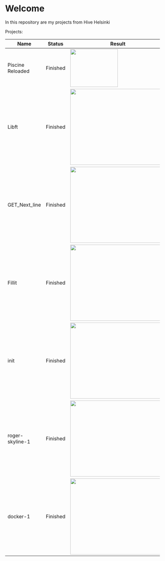 # Welcome
In this repository are my projects from Hive Helsinki

Projects:

Name | Status | Result
---|---|---
Piscine Reloaded | Finished | <image src="images/Piscine_Reloaded.png" width = 155 height = 124 >
Libft | Finished | <image src="images/Libft.png" width = 310 height = 248 >
GET_Next_line | Finished | <image src="images/Get_Next_line.png" width = 310 height = 248 >
Fillit | Finished | <image src="images/Fillit.png" width = 310 height = 248 >
init | Finished | <image src="images/init.png" width = 310 height = 248 >
roger-skyline-1 | Finished | <image src="images/roger-skyline-1.png" width = 310 height = 248 >
docker-1 | Finished | <image src="images/docker-1.png" width = 310 height = 248 >
